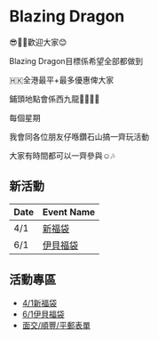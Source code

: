 # Blazing Dragon

😎✌🏻歡迎大家😊


Blazing Dragon目標係希望全部都做到

🇭🇰全港最平+最多優惠俾大家

鋪頭地點會係西九龍🐲🎄💕🎁

每個星期

我會同各位朋友仔喺鑽石山搞一齊玩活動

大家有時間都可以一齊參與☺️🎶


## 新活動

|Date|Event Name|
|---|---|
|4/1|[新福袋](New_Event.md)|
|6/1|[伊貝福袋](Event2.md)|

## 活動專區
- [4/1新福袋](New_Event.md)
- [6/1伊貝福袋](Event2.md)
- [面交/順豐/平郵表單](Google_form.md)







